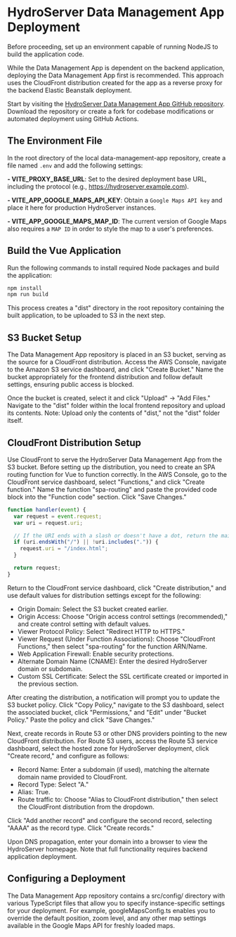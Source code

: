# HydroServer Data Management App Deployment

Before proceeding, set up an environment capable of running NodeJS to build the application code.

While the Data Management App is dependent on the backend application, deploying the Data Management App first is recommended. This approach uses the CloudFront distribution created for the app as a reverse proxy for the backend Elastic Beanstalk deployment.

Start by visiting the [HydroServer Data Management App GitHub repository](https://github.com/hydroserver2/hydroserver-data-management-app). Download the repository or create a fork for codebase modifications or automated deployment using GitHub Actions.

## The Environment File

In the root directory of the local data-management-app repository, create a file named `.env` and add the following settings:

**- VITE_PROXY_BASE_URL**: Set to the desired deployment base URL, including the protocol (e.g., https://hydroserver.example.com).

**- VITE_APP_GOOGLE_MAPS_API_KEY**: Obtain a `Google Maps API key` and place it here for production HydroServer instances.

**- VITE_APP_GOOGLE_MAPS_MAP_ID**: The current version of Google Maps also requires a `MAP ID` in order to style the map to a user's preferences.

## Build the Vue Application

Run the following commands to install required Node packages and build the application:

```bash
npm install
npm run build
```

This process creates a "dist" directory in the root repository containing the built application, to be uploaded to S3 in the next step.

## S3 Bucket Setup

The Data Management App repository is placed in an S3 bucket, serving as the source for a CloudFront distribution. Access the AWS Console, navigate to the Amazon S3 service dashboard, and click "Create Bucket." Name the bucket appropriately for the frontend distribution and follow default settings, ensuring public access is blocked.

Once the bucket is created, select it and click "Upload" → "Add Files." Navigate to the "dist" folder within the local frontend repository and upload its contents. Note: Upload only the contents of "dist," not the "dist" folder itself.

## CloudFront Distribution Setup

Use CloudFront to serve the HydroServer Data Management App from the S3 bucket. Before setting up the distribution, you need to create an SPA routing function for Vue to function correctly. In the AWS Console, go to the CloudFront service dashboard, select "Functions," and click "Create function." Name the function "spa-routing" and paste the provided code block into the "Function code" section. Click "Save Changes."

```javascript
function handler(event) {
  var request = event.request;
  var uri = request.uri;

  // If the URI ends with a slash or doesn't have a dot, return the main index.html
  if (uri.endsWith("/") || !uri.includes(".")) {
    request.uri = "/index.html";
  }

  return request;
}
```

Return to the CloudFront service dashboard, click "Create distribution," and use default values for distribution settings except for the following:

- Origin Domain: Select the S3 bucket created earlier.
- Origin Access: Choose "Origin access control settings (recommended)," and create control setting with default values.
- Viewer Protocol Policy: Select "Redirect HTTP to HTTPS."
- Viewer Request (Under Function Associations): Choose "CloudFront Functions," then select "spa-routing" for the function ARN/Name.
- Web Application Firewall: Enable security protections.
- Alternate Domain Name (CNAME): Enter the desired HydroServer domain or subdomain.
- Custom SSL Certificate: Select the SSL certificate created or imported in the previous section.

After creating the distribution, a notification will prompt you to update the S3 bucket policy. Click "Copy Policy," navigate to the S3 dashboard, select the associated bucket, click "Permissions," and "Edit" under "Bucket Policy." Paste the policy and click "Save Changes."

Next, create records in Route 53 or other DNS providers pointing to the new CloudFront distribution. For Route 53 users, access the Route 53 service dashboard, select the hosted zone for HydroServer deployment, click "Create record," and configure as follows:

- Record Name: Enter a subdomain (if used), matching the alternate domain name provided to CloudFront.
- Record Type: Select "A."
- Alias: True.
- Route traffic to: Choose "Alias to CloudFront distribution," then select the CloudFront distribution from the dropdown.

Click "Add another record" and configure the second record, selecting "AAAA" as the record type. Click "Create records."

Upon DNS propagation, enter your domain into a browser to view the HydroServer homepage. Note that full functionality requires backend application deployment.

## Configuring a Deployment

The Data Management App repository contains a src/config/ directory with various TypeScript files that allow you to specify instance-specific settings for your deployment. For example, googleMapsConfig.ts enables you to override the default position, zoom level, and any other map settings available in the Google Maps API for freshly loaded maps.
